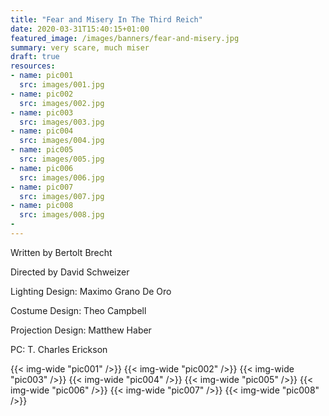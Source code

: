 ```yaml
---
title: "Fear and Misery In The Third Reich"
date: 2020-03-31T15:40:15+01:00
featured_image: /images/banners/fear-and-misery.jpg
summary: very scare, much miser
draft: true
resources:
- name: pic001
  src: images/001.jpg
- name: pic002
  src: images/002.jpg
- name: pic003
  src: images/003.jpg
- name: pic004
  src: images/004.jpg
- name: pic005
  src: images/005.jpg
- name: pic006
  src: images/006.jpg
- name: pic007
  src: images/007.jpg
- name: pic008
  src: images/008.jpg
-
---
```

Written by Bertolt Brecht

Directed by David Schweizer

Lighting Design: Maximo Grano De Oro

Costume Design: Theo Campbell

Projection Design: Matthew Haber

PC: T. Charles Erickson

{{< img-wide "pic001" />}}
{{< img-wide "pic002" />}}
{{< img-wide "pic003" />}}
{{< img-wide "pic004" />}}
{{< img-wide "pic005" />}}
{{< img-wide "pic006" />}}
{{< img-wide "pic007" />}}
{{< img-wide "pic008" />}}
